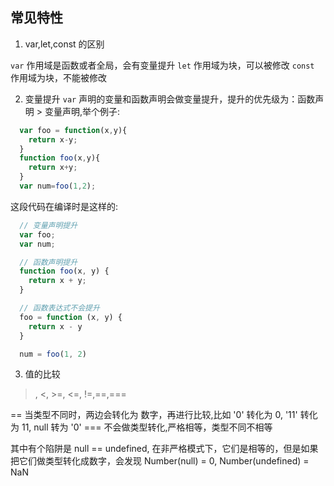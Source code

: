 ## 常见特性

1. var,let,const 的区别

  `var` 作用域是函数或者全局，会有变量提升
  `let` 作用域为块，可以被修改
  `const` 作用域为块，不能被修改

2. 变量提升
  `var` 声明的变量和函数声明会做变量提升，提升的优先级为：函数声明 > 变量声明,举个例子:

  ```js
    var foo = function(x,y){
      return x-y;
    }
    function foo(x,y){
      return x+y;
    }
    var num=foo(1,2);
  ```

  这段代码在编译时是这样的:

  ```js
    // 变量声明提升
    var foo;
    var num;

    // 函数声明提升
    function foo(x, y) {
      return x + y;
    }

    // 函数表达式不会提升
    foo = function (x, y) {
      return x - y
    }

    num = foo(1, 2)
  ```

3. 值的比较

  >, <, >=, <=, !=,==,===

  == 当类型不同时，两边会转化为 数字，再进行比较,比如 '0' 转化为 0, '11' 转化为 11, null 转为 '0'
  === 不会做类型转化,严格相等，类型不同不相等

  其中有个陷阱是 null == undefined, 在非严格模式下，它们是相等的，但是如果把它们做类型转化成数字，会发现 Number(null) = 0, Number(undefined) = NaN